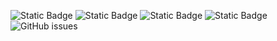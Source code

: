 ![Static Badge](https://img.shields.io/badge/blacklists-60-000000) ![Static Badge](https://img.shields.io/badge/blacklisted-2527410-cc0000) ![Static Badge](https://img.shields.io/badge/whitelisted-2244-00CC00) ![Static Badge](https://img.shields.io/badge/streaming_blacklist-28107-000000) ![GitHub issues](https://img.shields.io/github/issues/fabriziosalmi/blacklists)
